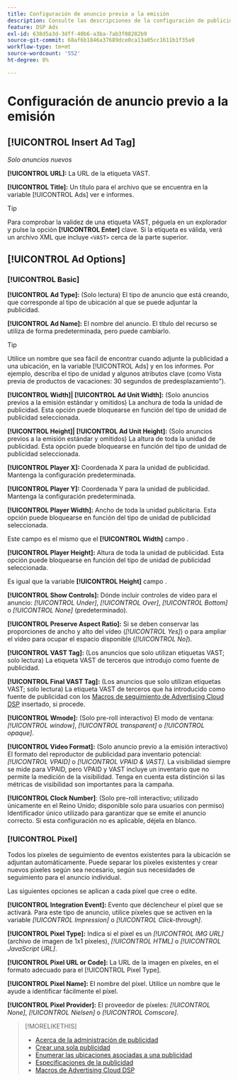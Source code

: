 ```yaml
---
title: Configuración de anuncio previo a la emisión
description: Consulte las descripciones de la configuración de publicidad disponible para los anuncios previos a la emisión.
feature: DSP Ads
exl-id: 638d5a3d-3dff-40b6-a3ba-7ab3f08282b9
source-git-commit: 68af6b1846a37689dce0ca13a05cc1611b1f35a9
workflow-type: tm+mt
source-wordcount: '552'
ht-degree: 0%

---
```


# Configuración de anuncio previo a la emisión

## [!UICONTROL Insert Ad Tag]

*Solo anuncios nuevos*

**[!UICONTROL URL]:** La URL de la etiqueta VAST.

**[!UICONTROL Title]:** Un título para el archivo que se encuentra en la variable [!UICONTROL Ads] ver e informes.

>[!TIP]
>
> Para comprobar la validez de una etiqueta VAST, péguela en un explorador y pulse la opción **[!UICONTROL Enter]** clave. Si la etiqueta es válida, verá un archivo XML que incluye `<VAST>` cerca de la parte superior.

## [!UICONTROL Ad Options]

### [!UICONTROL Basic]

**[!UICONTROL Ad Type]:** (Solo lectura) El tipo de anuncio que está creando, que corresponde al tipo de ubicación al que se puede adjuntar la publicidad.

**[!UICONTROL Ad Name]:** El nombre del anuncio. El título del recurso se utiliza de forma predeterminada, pero puede cambiarlo.

>[!TIP]
>
> Utilice un nombre que sea fácil de encontrar cuando adjunte la publicidad a una ubicación, en la variable [!UICONTROL Ads] y en los informes. Por ejemplo, describa el tipo de unidad y algunos atributos clave (como Vista previa de productos de vacaciones: 30 segundos de predesplazamiento&quot;).

**[!UICONTROL Width]| [!UICONTROL Ad Unit Width]:** (Solo anuncios previos a la emisión estándar y omitidos) La anchura de toda la unidad de publicidad. Esta opción puede bloquearse en función del tipo de unidad de publicidad seleccionada.

**[!UICONTROL Height]| [!UICONTROL Ad Unit Height]:** (Solo anuncios previos a la emisión estándar y omitidos) La altura de toda la unidad de publicidad. Esta opción puede bloquearse en función del tipo de unidad de publicidad seleccionada.

**[!UICONTROL Player X]:** Coordenada X para la unidad de publicidad. Mantenga la configuración predeterminada.

**[!UICONTROL Player Y]:** Coordenada Y para la unidad de publicidad. Mantenga la configuración predeterminada.

**[!UICONTROL Player Width]:** Ancho de toda la unidad publicitaria. Esta opción puede bloquearse en función del tipo de unidad de publicidad seleccionada.

Este campo es el mismo que el **[!UICONTROL Width]** campo .

**[!UICONTROL Player Height]:** Altura de toda la unidad de publicidad. Esta opción puede bloquearse en función del tipo de unidad de publicidad seleccionada.

Es igual que la variable **[!UICONTROL Height]** campo .

**[!UICONTROL Show Controls]:** Dónde incluir controles de vídeo para el anuncio: *[!UICONTROL Under]*, *[!UICONTROL Over]*, *[!UICONTROL Bottom]* o *[!UICONTROL None]* (predeterminado).

**[!UICONTROL Preserve Aspect Ratio]:** Si se deben conservar las proporciones de ancho y alto del vídeo (*[!UICONTROL Yes]*) o para ampliar el vídeo para ocupar el espacio disponible (*[!UICONTROL No]*).

**[!UICONTROL VAST Tag]:** (Los anuncios que solo utilizan etiquetas VAST; solo lectura) La etiqueta VAST de terceros que introdujo como fuente de publicidad.

**[!UICONTROL Final VAST Tag]:** (Los anuncios que solo utilizan etiquetas VAST; solo lectura) La etiqueta VAST de terceros que ha introducido como fuente de publicidad con los [Macros de seguimiento de Advertising Cloud DSP](/help/dsp/campaign-management/macros.md) insertado, si procede.

**[!UICONTROL Wmode]:** (Solo pre-roll interactivo) El modo de ventana: *[!UICONTROL window]*, *[!UICONTROL transparent]* o *[!UICONTROL opaque]*.

**[!UICONTROL Video Format]:** (Solo anuncio previo a la emisión interactivo) El formato del reproductor de publicidad para inventario potencial: *[!UICONTROL VPAID]* o *[!UICONTROL VPAID & VAST]*. La visibilidad siempre se mide para VPAID, pero VPAID y VAST incluye un inventario que no permite la medición de la visibilidad. Tenga en cuenta esta distinción si las métricas de visibilidad son importantes para la campaña.

**[!UICONTROL Clock Number]**: (Solo pre-roll interactivo; utilizado únicamente en el Reino Unido; disponible solo para usuarios con permiso) Identificador único utilizado para garantizar que se emite el anuncio correcto. Si esta configuración no es aplicable, déjela en blanco.

### [!UICONTROL Pixel]

Todos los píxeles de seguimiento de eventos existentes para la ubicación se adjuntan automáticamente. Puede separar los píxeles existentes y crear nuevos píxeles según sea necesario, según sus necesidades de seguimiento para el anuncio individual.

Las siguientes opciones se aplican a cada píxel que cree o edite.

**[!UICONTROL Integration Event]:** Evento que déclencheur el píxel que se activará. Para este tipo de anuncio, utilice píxeles que se activen en la variable *[!UICONTROL Impression]* o *[!UICONTROL Click-through]*.

**[!UICONTROL Pixel Type]:** Indica si el píxel es un *[!UICONTROL IMG URL]* (archivo de imagen de 1x1 píxeles), *[!UICONTROL HTML]* o *[!UICONTROL JavaScript URL]*.

**[!UICONTROL Pixel URL or Code]:** La URL de la imagen en píxeles, en el formato adecuado para el [!UICONTROL Pixel Type].

**[!UICONTROL Pixel Name]:** El nombre del píxel. Utilice un nombre que le ayude a identificar fácilmente el píxel.

**[!UICONTROL Pixel Provider]:** El proveedor de píxeles: *[!UICONTROL None]*, *[!UICONTROL Nielsen]* o *[!UICONTROL Comscore]*.

>[!MORELIKETHIS]
>
>* [Acerca de la administración de publicidad](ad-about.md)
>* [Crear una sola publicidad](ad-create.md)
>* [Enumerar las ubicaciones asociadas a una publicidad](/help/dsp/campaign-management/ads/ad-list-placements.md)
>* [Especificaciones de la publicidad](/help/dsp/assets/ad-specs.pdf)
>* [Macros de Advertising Cloud DSP](/help/dsp/campaign-management/macros.md)

